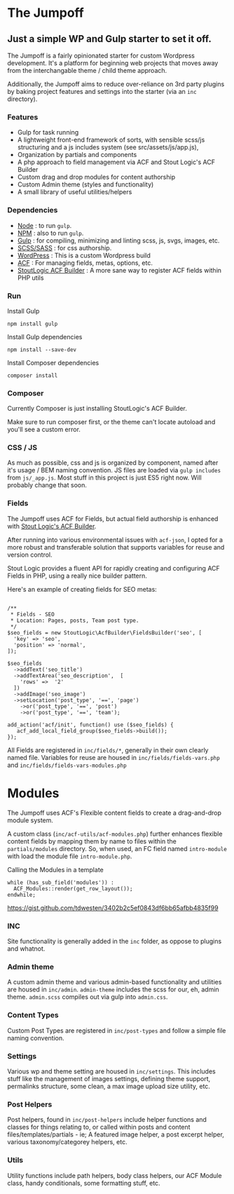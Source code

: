 # The Jumpoff

## Just a simple WP and Gulp starter to set it off.

The Jumpoff is a fairly opinionated starter for custom Wordpress development. It's a platform for beginning web projects that moves away from the interchangable theme / child theme approach.

Additionally, the Jumpoff aims to reduce over-reliance on 3rd party plugins by baking project features and settings into the starter (via an `inc` directory).

### Features

- Gulp for task running
- A lightweight front-end framework of sorts, with sensible scss/js structuring and a js includes system (see src/assets/js/app.js),
- Organization by partials and components
- A php approach to field management via ACF and Stout Logic's ACF Builder
- Custom drag and drop modules for content authorship
- Custom Admin theme (styles and functionality)
- A small library of useful utilities/helpers

### Dependencies
- [Node](https://nodejs.org/en/download/) : to run `gulp`.
- [NPM](https://www.npmjs.com/get-npm) : also to run `gulp`.
- [Gulp](https://gulpjs.com/) : for compiling, minimizing and linting scss, js, svgs, images, etc.
- [SCSS/SASS](https://sass-lang.com/) : for css authorship.
- [WordPress](https://wordpress.org/) : This is a custom Wordpress build
- [ACF](https://www.advancedcustomfields.com/pro/) : For managing fields, metas, options, etc.
- [StoutLogic ACF Builder](https://github.com/StoutLogic/acf-builder) : A more sane way to register ACF fields within PHP utils

### Run

Install Gulp

```
npm install gulp
```

Install Gulp dependencies

```
npm install --save-dev
```

Install Composer dependencies

```
composer install
```


### Composer

Currently Composer is just installing StoutLogic's ACF Builder.

Make sure to run composer first, or the theme can't locate autoload and you'll see a custom error.


### CSS / JS

As much as possible, css and js is organized by component, named after it's usage / BEM naming convention. JS files are loaded via `gulp includes` from `js/_app.js`. Most stuff in this project is just ES5 right now. Will probably change that soon.


### Fields

The Jumpoff uses ACF for Fields, but actual field authorship is enhanced with [Stout Logic's ACF Builder](https://github.com/StoutLogic/acf-builder).


After running into various environmental issues with `acf-json`, I opted for a more robust and transferable solution that supports variables for reuse and version control.

Stout Logic provides a fluent API for rapidly creating and configuring ACF Fields in PHP, using a really nice builder pattern.

Here's an example of creating fields for SEO metas:

```

/**
 * Fields - SEO
 * Location: Pages, posts, Team post type.
 */
$seo_fields = new StoutLogic\AcfBuilder\FieldsBuilder('seo', [
  'key' => 'seo',
  'position' => 'normal',
]);

$seo_fields
  ->addText('seo_title')
  ->addTextArea('seo_description',  [
    'rows' =>  '2'
  ])
  ->addImage('seo_image')
  ->setLocation('post_type', '==', 'page')
    ->or('post_type', '==', 'post')
    ->or('post_type', '==', 'team');

add_action('acf/init', function() use ($seo_fields) {
   acf_add_local_field_group($seo_fields->build());
});
```

All Fields are registered in `inc/fields/*`, generally in their own clearly named file. Variables for reuse are housed in `inc/fields/fields-vars.php` and `inc/fields/fields-vars-modules.php`


# Modules

The Jumpoff uses ACF's Flexible content fields to create a drag-and-drop module system.

A custom class (`inc/acf-utils/acf-modules.php`) further enhances flexible content fields by mapping them by name to files within the `partials/modules` directory. So, when used, an FC field named `intro-module` with load the module file `intro-module.php`.

Calling the Modules in a template

```
while (has_sub_field('modules')) :
  ACF_Modules::render(get_row_layout());
endwhile;
```

https://gist.github.com/tdwesten/3402b2c5ef0843df6bb65afbb4835f99


### INC

Site functionality is generally added in the `inc` folder, as oppose to plugins and whatnot.


### Admin theme

A custom admin theme and various admin-based functionality and utilities are housed in `inc/admin`. `admin-theme` includes the scss for our, eh, admin theme. `admin.scss` compiles out via gulp into `admin.css`.

### Content Types

Custom Post Types are registered in `inc/post-types` and follow a simple file naming convention.

### Settings

Various wp and theme setting are housed in `inc/settings`. This includes stuff like the management of images settings, defining theme support, permalinks structure, some clean, a max image upload size utility, etc.

### Post Helpers

Post helpers, found in `inc/post-helpers` include helper functions and classes for things relating to, or called within posts and content files/templates/partials - ie; A featured image helper, a post excerpt helper, various taxonomy/categorey helpers, etc.

### Utils

Utility functions include path helpers, body class helpers, our ACF Module class, handy conditionals, some formatting stuff, etc.
